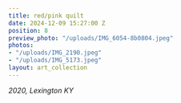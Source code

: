 ```yaml
---
title: red/pink quilt
date: 2024-12-09 15:27:00 Z
position: 8
preview_photo: "/uploads/IMG_6054-8b0804.jpeg"
photos:
- "/uploads/IMG_2190.jpeg"
- "/uploads/IMG_5173.jpeg"
layout: art_collection
---
```


*2020, Lexington KY* <br>

